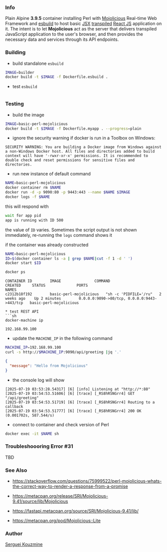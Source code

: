 ### Info

Plain Alpine __3.9.5__ container installing Perl with [Mojolicious](https://metacpan.org/pod/Mojolicious) Real-time Web Framework and [esbuild](https://esbuild.github.io/) to host basic [JSX](https://en.wikipedia.org/wiki/JSX_(JavaScript)) [transpiled](https://en.wikipedia.org/wiki/Source-to-source_compiler) [React JS](https://react.dev/) application on it. The  intent is to let __Mojolicious__ act as the server that delivers transpiled JavaScript application to the user's browser, and then provides the necessary data and services through its API endpoints.

### Building

* build standalone `esbuild`
```sh
IMAGE=builder
docker build -t $IMAGE -f Dockerfile.esbuild .
```
* test `esbuild`
```sh
```
### Testing
* build the image
```sh
IMAGE=basic-perl-mojolicious
docker build -t $IMAGE -f Dockerfile.myapp . --progress=plain
```
* ignore the security warning if docker is run in a Toolbox on Windows:
```text
SECURITY WARNING: You are building a Docker image from Windows against a non-Windows Docker host. All files and directories added to build context will have '-rwxr-xr-x' permissions. It is recommended to double check and reset permissions for sensitive files and directories.
```
* run new instance of default command

```sh
NAME=basic-perl-mojolicious
docker container rm $NAME
docker run -d -p 9090:80 -p 9443:443 --name $NAME $IMAGE
docker logs -f $NAME
```

this will respond with
```sh
wait for app pid
app is running with ID 500
```
the value of `ID` varies. Sometimes the script output is not shown immediately, re-running the `logs` command shows it


if the container was already constructed
```sh
NAME=basic-perl-mojolicious
ID=$(docker container ls -a | grep $NAME|cut -f 1 -d ' ')
docker start $ID
```
```sh
docker ps
```
```text
CONTAINER ID        IMAGE               COMMAND                  CREATED     STATUS              PORTS                                         NAMES
c2312b18f192        basic-perl-mojolicious   "sh -c 'PIDFILE='/ru"   2 weeks ago    Up 2 minutes        0.0.0.0:9090->80/tcp, 0.0.0.0:9443->443/tcp   basic-perl-mojolicious
```

```
* test REST API
```sh
docker-machine ip
```

```text
192.168.99.100
```
* update the `MACHINE_IP` in the following command
```sh
MACHINE_IP=192.168.99.100
curl -s http://$MACHINE_IP:9090/api/greeting |jq '.'
```
```json
{
  "message": "Hello from Mojolicious"
}
```
* the console log will show
```text
[2025-07-19 03:53:28.54317] [6] [info] Listening at "http://*:80"
[2025-07-19 03:54:53.51606] [6] [trace] [_RS8hRSNGrr4] GET "/api/greeting"
[2025-07-19 03:54:53.51719] [6] [trace] [_RS8hRSNGrr4] Routing to a callback
[2025-07-19 03:54:53.51777] [6] [trace] [_RS8hRSNGrr4] 200 OK (0.001702s, 587.544/s)
```
* connect to container  and check version of Perl
```sh
docker exec -it $NAME sh
```

### Troubleshoooring Error #31

TBD

### See Also
  * https://stackoverflow.com/questions/75999522/perl-mojolicious-whats-the-correct-way-to-render-a-response-from-a-promise

  * https://metacpan.org/release/SRI/Mojolicious-9.41/source/lib/Mojolicious
  * https://fastapi.metacpan.org/source/SRI/Mojolicious-9.41/lib/
  * https://metacpan.org/pod/Mojolicious::Lite
### Author
[Serguei Kouzmine](kouzmine_serguei@yahoo.com)


